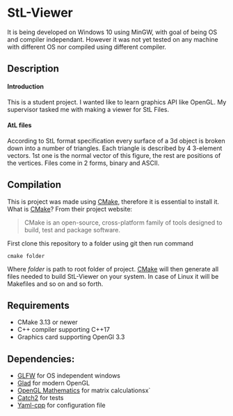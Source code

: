 # StL-Viewer
It is being developed on Windows 10 using MinGW, with goal of being OS and compiler independant. However it was not yet tested on any machine with different OS nor compiled using different compiler.

## Description

#### Introduction
This is a student project. I wanted like to learn graphics API like OpenGL. My supervisor tasked me with making a viewer for StL Files.

#### AtL files
According to StL format specification every surface of a 3d object is broken down into a number of triangles. Each triangle is described by 4 3-element vectors. 1st one is the normal vector of this figure, the rest are positions of the vertices. Files come in 2 forms, binary and ASCII.

## Compilation
This is project was made using [CMake][cmake], therefore it is essential to install it. What is [CMake][cmake]? From their project website:
 > CMake is an open-source, cross-platform family of tools designed to build, test and package software.
 
First clone this repository to a folder using git then run command

    cmake folder

Where _folder_ is path to root folder of project. [CMake][cmake] will then generate all files needed to build StL-Viewer on your system. In case of Linux it will be Makefiles and so on and so forth.

## Requirements
* CMake 3.13 or newer
* C++ compiler supporting C++17
* Graphics card supporting OpenGl 3.3
 
## Dependencies:
*  [GLFW][glfw] for OS independent windows
* [Glad][glad] for modern OpenGL
* [OpenGL Mathematics][glm] for matrix calculationsx`
* [Catch2][Catch2] for tests
* [Yaml-cpp][yaml] for configuration file 

[cmake]: https://cmake.org/
[glfw]: https://www.glfw.org/
[glad]: https://glad.dav1d.de/
[glm]: https://github.com/g-truc/glm
[Catch2]: https://github.com/catchorg/Catch2
[yaml]: https://github.com/jbeder/yaml-cpp
